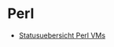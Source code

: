Perl
====
* [Statusuebersicht Perl VMs](https://dresden-pm.github.io/gpw2015/html/talks/VmStatus.html)